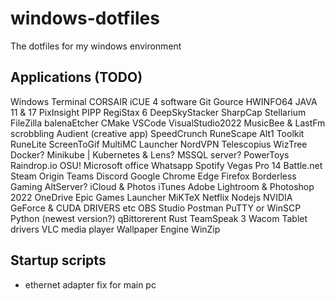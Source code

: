 # windows-dotfiles
The dotfiles for my windows environment

## Applications (TODO)
Windows Terminal
CORSAIR iCUE 4 software
Git
Gource
HWINFO64
JAVA 11 & 17
PixInsight
PIPP
RegiStax 6
DeepSkyStacker
SharpCap
Stellarium
FileZilla
balenaEtcher
CMake
VSCode
VisualStudio2022
MusicBee & LastFm scrobbling
Audient (creative app)
SpeedCrunch
RuneScape
Alt1 Toolkit
RuneLite
ScreenToGif
MultiMC Launcher
NordVPN
Telescopius
WizTree
Docker?
Minikube | Kubernetes & Lens?
MSSQL server?
PowerToys
Raindrop.io
OSU!
Microsoft office
Whatsapp
Spotify
Vegas Pro 14
Battle.net
Steam
Origin
Teams
Discord
Google Chrome
Edge
Firefox
Borderless Gaming
AltServer?
iCloud & Photos
iTunes
Adobe Lightroom & Photoshop 2022
OneDrive
Epic Games Launcher
MiKTeX
Netflix
Nodejs
NVIDIA GeForce & CUDA DRIVERS etc
OBS Studio
Postman
PuTTY or WinSCP
Python (newest version?)
qBittorerent
Rust
TeamSpeak 3
Wacom Tablet drivers
VLC media player
Wallpaper Engine
WinZip

## Startup scripts
- ethernet adapter fix for main pc